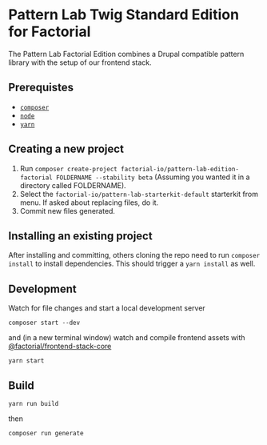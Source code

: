 # Pattern Lab Twig Standard Edition for Factorial

The Pattern Lab Factorial Edition combines a Drupal compatible pattern library with the setup of our frontend stack.

## Prerequistes

- [`composer`](https://getcomposer.org)
- [`node`](https://nodejs.org/en/)
- [`yarn`](https://yarnpkg.com/lang/en/)

## Creating a new project

1. Run `composer create-project factorial-io/pattern-lab-edition-factorial FOLDERNAME --stability beta` (Assuming you wanted it in a directory called FOLDERNAME).
2. Select the `factorial-io/pattern-lab-starterkit-default` starterkit from menu. If asked about replacing files, do it.
3. Commit new files generated.

## Installing an existing project

After installing and committing, others cloning the repo need to run `composer install` to install dependencies. This should trigger a `yarn install` as well.

## Development

Watch for file changes and start a local development server

    composer start --dev

and (in a new terminal window) watch and compile frontend assets with [@factorial/frontend-stack-core](https://github.com/factorial-io/factorial-frontend-stack/tree/master/packages/core)

    yarn start

## Build

    yarn run build

then

    composer run generate
